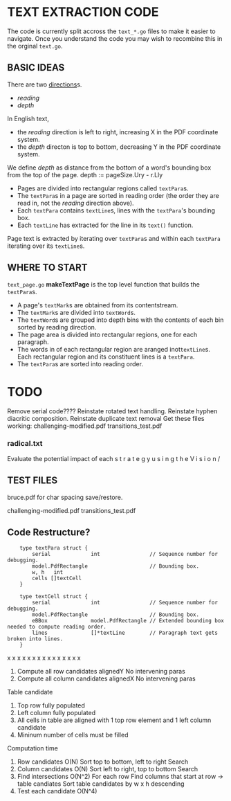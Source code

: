 TEXT EXTRACTION CODE
====================
The code is currently split accross the `text_*.go` files to make it easier to navigate. Once you
understand the code you may wish to recombine this in the orginal `text.go`.

BASIC IDEAS
-----------
There are two [directions](https://www.w3.org/International/questions/qa-scripts.en#directions)s\.

- *reading*
- *depth*

In English text,
- the *reading* direction is left to right, increasing X in the PDF coordinate system.
- the *depth* directon is top to bottom, decreasing Y in the PDF coordinate system.

We define *depth* as distance from the bottom of a word's bounding box from the top of the page.
depth := pageSize.Ury - r.Lly

* Pages are divided into rectangular regions called `textPara`s.
* The `textPara`s in a page are sorted in reading order (the order they are read in, not the
*reading* direction above).
* Each `textPara` contains `textLine`s, lines with the `textPara`'s bounding box.
* Each `textLine` has extracted for the line in its `text()` function.

Page text is extracted by iterating over `textPara`s and within each `textPara` iterating over its
`textLine`s.


WHERE TO START
--------------

`text_page.go` **makeTextPage** is the top level function that builds the `textPara`s.

* A page's `textMark`s are obtained from its contentstream.
* The `textMark`s are divided into `textWord`s.
* The `textWord`s are grouped into depth bins with the contents of each bin sorted by reading direction.
* The page area is divided into rectangular regions, one for each paragraph.
* The words in of each rectangular region are aranged inot`textLine`s. Each rectangular region and
its constituent lines is a `textPara`.
* The `textPara`s are sorted into reading order.


TODO
====
Remove serial code????
Reinstate rotated text handling.
Reinstate hyphen diacritic composition.
Reinstate duplicate text removal
Get these files working:
		challenging-modified.pdf
		transitions_test.pdf

### radical.txt
Evaluate the potential impact of each
s t r a t e g y u s i n g t h e V i s i o n /


TEST FILES
---------
bruce.pdf for char spacing save/restore.

challenging-modified.pdf
transitions_test.pdf


Code Restructure?
-----------------
```
	type textPara struct {
		serial             int                // Sequence number for debugging.
		model.PdfRectangle                    // Bounding box.
		w, h   int
		cells []textCell
	}

	type textCell struct {
		serial             int                // Sequence number for debugging.
		model.PdfRectangle                    // Bounding box.
		eBBox              model.PdfRectangle // Extended bounding box needed to compute reading order.
		lines              []*textLine        // Paragraph text gets broken into lines.
	}
```

  x     x    x      x     x     x
  x
  x     x
  x
  x     x           x
  x
  x

1. Compute all row candidates
     alignedY  No intervening paras
2. Compute all column candidates
     alignedX  No intervening paras

Table candidate
1. Top row fully populated
2. Left column fully populated
3. All cells in table are aligned with 1 top row element and 1 left column candidate
4. Mininum number of cells must be filled

Computation time
1. Row candidates  O(N)
   Sort top to bottom, left to right
   Search
2. Column candidates O(N)
   Sort left to right, top to bottom
   Search
3. Find intersections  O(N^2)
   For each row
      Find columns that start at row -> table candiates
   Sort table candidates by w x h descending
4. Test each candidate O(N^4)
